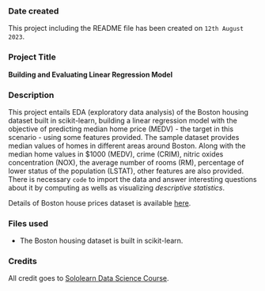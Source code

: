 ### Date created
This project including the README file has been created on `12th August 2023`.

### Project Title
**Building and Evaluating Linear Regression Model**

### Description
This project entails EDA (exploratory data analysis) of the Boston housing dataset built in scikit-learn, building a linear regression model with the objective of predicting median home price (MEDV) - the target in this scenario - using some features provided. The sample dataset provides median values of homes in different areas around Boston. Along with the median home values in $1000 (MEDV), crime (CRIM), nitric oxides concentration (NOX), the average number of rooms (RM), percentage of lower status of the population (LSTAT), other features are also provided. There is necessary `code` to import the data and answer interesting questions about it by computing as wells as visualizing _descriptive statistics_.

Details of Boston house prices dataset is available [here](https://scikit-learn.org/stable/datasets/index.html#boston-dataset).

### Files used
* The Boston housing dataset is built in scikit-learn.

### Credits
All credit goes to [Sololearn Data Science Course](https://www.sololearn.com/learn/courses/le-data-science).